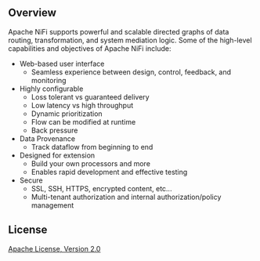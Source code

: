 ## Overview
Apache NiFi supports powerful and scalable directed graphs of data routing, transformation, and system mediation logic. Some of the high-level capabilities and objectives of Apache NiFi include:

* Web-based user interface
  * Seamless experience between design, control, feedback, and monitoring
* Highly configurable
  * Loss tolerant vs guaranteed delivery
  * Low latency vs high throughput
  * Dynamic prioritization
  * Flow can be modified at runtime
  * Back pressure
* Data Provenance
  * Track dataflow from beginning to end
* Designed for extension
  * Build your own processors and more
  * Enables rapid development and effective testing
* Secure
  * SSL, SSH, HTTPS, encrypted content, etc...
  * Multi-tenant authorization and internal authorization/policy management

## License
[Apache License, Version 2.0](https://www.apache.org/licenses/LICENSE-2.0.txt)
